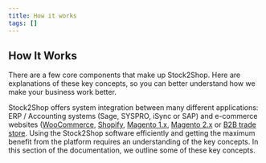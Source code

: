 ```yaml
---
title: How it works
tags: []
---
```


## How It Works
There are a few core components that make up Stock2Shop. 
Here are explanations of these key concepts, so you can better understand how we make your business work better.

Stock2Shop offers system integration between many different applications: ERP / Accounting systems (Sage, SYSPRO, iSync or SAP) 
and e-commerce websites ([WooCommerce](/integrations/woocommerce "woocommerce Stock2Shop integration"), 
[Shopify](/integrations/shopify "shopify Stock2Shop integration"), 
[Magento 1.x](/integrations/magento "magento 1.x Stock2Shop integration"), 
[Magento 2.x](/integrations/ "magento 2.x Stock2Shop integration") 
or [B2B trade store](/integrations/b2b-shopping-cart "B2B trade store Stock2Shop integration"). 
Using the Stock2Shop software efficiently and getting the maximum benefit 
from the platform requires an understanding of the key concepts. In this section of the documentation, 
we outline some of these key concepts.



    


